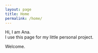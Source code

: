 ```yaml
---
layout: page
title: Home
permalink: /home/
---
```


Hi, I am Ana.   
I use this page for my little personal project.   
  
Welcome.  

  

